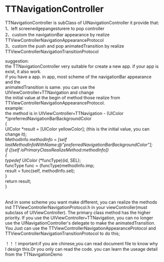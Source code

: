 # TTNavigationController


 TTNavigationController is subClass of UINavigationController
 it provide that:<br/>
 1、left screenedgepangesturere to pop controller<br/>
 2、custom the navigationBar appearance by realize TTViewControllerNavigationAppearanceProtocol<br/>
 3、custom the push and pop animatedTransition by realize TTViewControllerNavigationTransitionProtocol<br/>

 suggestion:<br/>
 the TTNavigationController very suitable for create a new app. if your app is exist, it also work.<br/>
 if you have a app. in app, most scheme of the navigationBar appearance and the <br/>
 animatedTransition is same. you can use the UIViewController+TTNavigation and change<br/>
 the initial value at the begin of method those realize from TTViewControllerNavigationAppearanceProtocol.<br/>
 example: <br/>
 the method is in UIViewController+TTNavigation
 \- (UIColor *)preferredNavigationBarBackgroundColor<br/>
{<br/>
    UIColor *result = [UIColor yellowColor]; (this is the initial value, you can change it);<br/>
    MethodInfo *methodInfo = [self lastMethodInfoWithName:@"preferredNavigationBarBackgroundColor"];<br/>
    if ([self isPrimaryClassRealizeMethod:methodInfo])<br/>
    {<br/>
        typedef UIColor* (*funcType)(id, SEL);<br/>
        funcType func = (funcType)methodInfo.imp;<br/>
        result = func(self, methodInfo.sel);<br/>
    }<br/>
    return result;<br/>
}<br/>
<br/>
<br/>
 And in some scheme you want make different, you can realize the methods ind TTViewControllerNavigationProtocol.h
 in your viewController(must subclass of UIViewController). The primary class method has
 the higher priority.
 If you use the UIViewController+TTNavigation, you can no longer use the 
 UINavigationController's delegate to make the animatedTransition. You Just can use the
 TTViewControllerNavigationAppearanceProtocol and TTViewControllerNavigationTransitionProtocol to do this;

 ！！！important:if you are chinese,you can read document file to know why I design this.Or you only can read the code.
 you can learn the useage detail from the TTNavigationDemo

